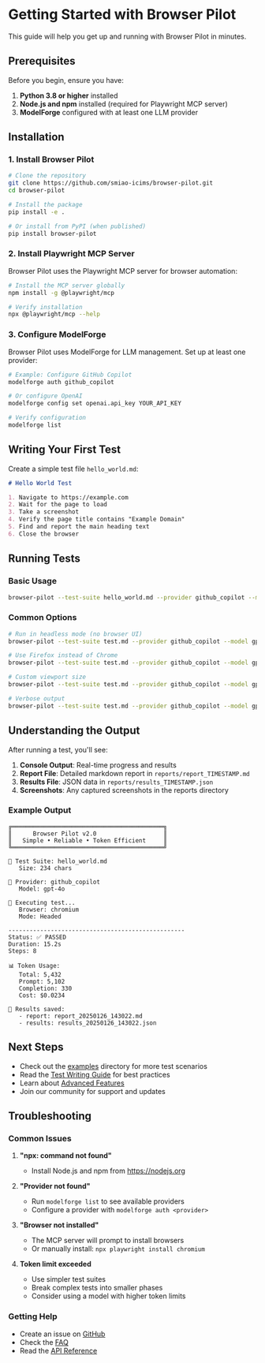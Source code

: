 # Getting Started with Browser Pilot

This guide will help you get up and running with Browser Pilot in minutes.

## Prerequisites

Before you begin, ensure you have:

1. **Python 3.8 or higher** installed
2. **Node.js and npm** installed (required for Playwright MCP server)
3. **ModelForge** configured with at least one LLM provider

## Installation

### 1. Install Browser Pilot

```bash
# Clone the repository
git clone https://github.com/smiao-icims/browser-pilot.git
cd browser-pilot

# Install the package
pip install -e .

# Or install from PyPI (when published)
pip install browser-pilot
```

### 2. Install Playwright MCP Server

Browser Pilot uses the Playwright MCP server for browser automation:

```bash
# Install the MCP server globally
npm install -g @playwright/mcp

# Verify installation
npx @playwright/mcp --help
```

### 3. Configure ModelForge

Browser Pilot uses ModelForge for LLM management. Set up at least one provider:

```bash
# Example: Configure GitHub Copilot
modelforge auth github_copilot

# Or configure OpenAI
modelforge config set openai.api_key YOUR_API_KEY

# Verify configuration
modelforge list
```

## Writing Your First Test

Create a simple test file `hello_world.md`:

```markdown
# Hello World Test

1. Navigate to https://example.com
2. Wait for the page to load
3. Take a screenshot
4. Verify the page title contains "Example Domain"
5. Find and report the main heading text
6. Close the browser
```

## Running Tests

### Basic Usage

```bash
browser-pilot --test-suite hello_world.md --provider github_copilot --model gpt-4o
```

### Common Options

```bash
# Run in headless mode (no browser UI)
browser-pilot --test-suite test.md --provider github_copilot --model gpt-4o --headless

# Use Firefox instead of Chrome
browser-pilot --test-suite test.md --provider github_copilot --model gpt-4o --browser firefox

# Custom viewport size
browser-pilot --test-suite test.md --provider github_copilot --model gpt-4o --viewport-size 1280,720

# Verbose output
browser-pilot --test-suite test.md --provider github_copilot --model gpt-4o --verbose
```

## Understanding the Output

After running a test, you'll see:

1. **Console Output**: Real-time progress and results
2. **Report File**: Detailed markdown report in `reports/report_TIMESTAMP.md`
3. **Results File**: JSON data in `reports/results_TIMESTAMP.json`
4. **Screenshots**: Any captured screenshots in the reports directory

### Example Output

```
╔═══════════════════════════════════════════╗
║      Browser Pilot v2.0                   ║
║   Simple • Reliable • Token Efficient     ║
╚═══════════════════════════════════════════╝

📄 Test Suite: hello_world.md
   Size: 234 chars

🤖 Provider: github_copilot
   Model: gpt-4o

🚀 Executing test...
   Browser: chromium
   Mode: Headed

--------------------------------------------------
Status: ✅ PASSED
Duration: 15.2s
Steps: 8

📊 Token Usage:
   Total: 5,432
   Prompt: 5,102
   Completion: 330
   Cost: $0.0234

📝 Results saved:
   - report: report_20250126_143022.md
   - results: results_20250126_143022.json
```

## Next Steps

- Check out the [examples](../examples/) directory for more test scenarios
- Read the [Test Writing Guide](test_writing_guide.md) for best practices
- Learn about [Advanced Features](advanced_features.md)
- Join our community for support and updates

## Troubleshooting

### Common Issues

1. **"npx: command not found"**
   - Install Node.js and npm from https://nodejs.org

2. **"Provider not found"**
   - Run `modelforge list` to see available providers
   - Configure a provider with `modelforge auth <provider>`

3. **"Browser not installed"**
   - The MCP server will prompt to install browsers
   - Or manually install: `npx playwright install chromium`

4. **Token limit exceeded**
   - Use simpler test suites
   - Break complex tests into smaller phases
   - Consider using a model with higher token limits

### Getting Help

- Create an issue on [GitHub](https://github.com/smiao-icims/browser-pilot/issues)
- Check the [FAQ](faq.md)
- Read the [API Reference](api_reference.md)